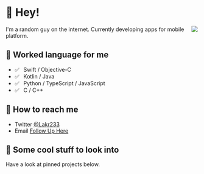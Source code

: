 # 👋 Hey!

<img align="right" src="https://github-readme-stats.vercel.app/api?username=Co2333&show_icons=true&icon_color=0366d6&text_color=24292e&bg_color=ffffff&hide_title=true" />

I'm a random guy on the internet. Currently developing apps for mobile platform.

## 💬 Worked language for me

- ✅ ⁠ ⁢⁣⁡⁠ ⁢⁣⁡Swift / Objective-C
- ✅ ⁠ ⁢⁣⁡⁠ ⁢⁣⁡Kotlin / Java
- ✅ ⁠ ⁢⁣⁡⁠ ⁢⁣⁡Python / TypeScript / JavaScript
- ✅ ⁠ ⁢⁣⁡⁠ ⁢⁣⁡C / C++

## 📮 How to reach me

- Twitter [@Lakr233](https://twitter.com/Lakr233)
- Email [Follow Up Here](mailto:master@233owo.com)

## 👀 Some cool stuff to look into 

Have a look at pinned projects below.


